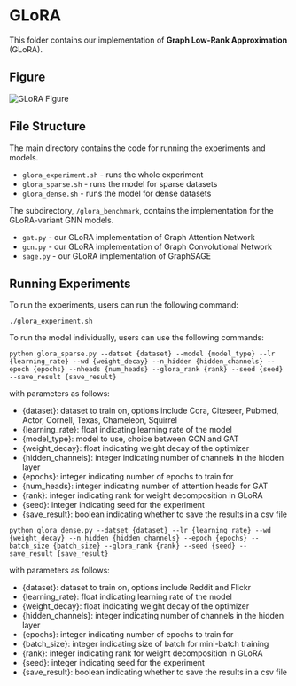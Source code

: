 # GLoRA
This folder contains our implementation of **Graph Low-Rank Approximation** (GLoRA).

## Figure
![GLoRA Figure](https://github.com/lyonely/HRP/assets/66782598/6f0ad3f1-caa9-4a43-a352-0fc231fd7499)

## File Structure
The main directory contains the code for running the experiments and models.
- `glora_experiment.sh` - runs the whole experiment
- `glora_sparse.sh` - runs the model for sparse datasets
- `glora_dense.sh` - runs the model for dense datasets

The subdirectory, `/glora_benchmark`, contains the implementation for the GLoRA-variant GNN models.
- `gat.py` - our GLoRA implementation of Graph Attention Network
- `gcn.py` - our GLoRA implementation of Graph Convolutional Network
- `sage.py` - our GLoRA implementation of GraphSAGE

## Running Experiments
To run the experiments, users can run the following command:
```
./glora_experiment.sh
```

To run the model individually, users can use the following commands:
```
python glora_sparse.py --datset {dataset} --model {model_type} --lr {learning_rate} --wd {weight_decay} --n_hidden {hidden_channels} --epoch {epochs} --nheads {num_heads} --glora_rank {rank} --seed {seed} --save_result {save_result}
```
with parameters as follows:
- {dataset}: dataset to train on, options include Cora, Citeseer, Pubmed, Actor, Cornell, Texas, Chameleon, Squirrel
- {learning_rate}: float indicating learning rate of the model
- {model_type}: model to use, choice between GCN and GAT
- {weight_decay}: float indicating weight decay of the optimizer
- {hidden_channels}: integer indicating number of channels in the hidden layer
- {epochs}: integer indicating number of epochs to train for
- {num_heads}: integer indicating number of attention heads for GAT
- {rank}: integer indicating rank for weight decomposition in GLoRA
- {seed}: integer indicating seed for the experiment
- {save_result}: boolean indicating whether to save the results in a csv file

```
python glora_dense.py --datset {dataset} --lr {learning_rate} --wd {weight_decay} --n_hidden {hidden_channels} --epoch {epochs} --batch_size {batch_size} --glora_rank {rank} --seed {seed} --save_result {save_result}
```
with parameters as follows:
- {dataset}: dataset to train on, options include Reddit and Flickr
- {learning_rate}: float indicating learning rate of the model
- {weight_decay}: float indicating weight decay of the optimizer
- {hidden_channels}: integer indicating number of channels in the hidden layer
- {epochs}: integer indicating number of epochs to train for
- {batch_size}: integer indicating size of batch for mini-batch training
- {rank}: integer indicating rank for weight decomposition in GLoRA
- {seed}: integer indicating seed for the experiment
- {save_result}: boolean indicating whether to save the results in a csv file



